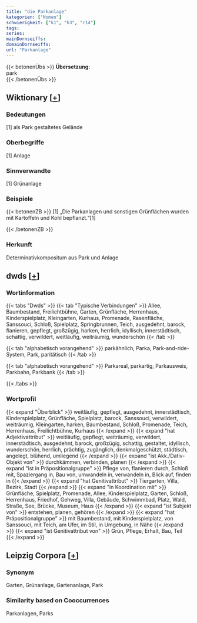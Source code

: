 ```yaml
---
title: "die Parkanlage"
kategorien: ["Nomen"]
schwierigkeit: ["k1", "h3", "r14"]
tags:
series:
mainDornseiffs:
domainDornseiffs:
url: "Parkanlage"
---
```


{{< betonenÜbs >}}
**Übersetzung:**  
park  
{{< /betonenÜbs >}}

## Wiktionary [[+](https://de.wiktionary.org/wiki/Parkanlage)]

### Bedeutungen
[1] als Park gestaltetes Gelände  

### Oberbegriffe
[1] Anlage  

### Sinnverwandte
[1] Grünanlage  

### Beispiele
{{< betonenZB >}}
[1] „Die Parkanlagen und sonstigen Grünflächen wurden mit Kartoffeln und Kohl bepflanzt.“[1]  

{{< /betonenZB >}}
### Herkunft
Determinativkompositum aus Park und Anlage  



## dwds [[+](https://www.dwds.de/wb/Parkanlage)]

### Wortinformation
{{< tabs "Dwds" >}}
{{< tab "Typische Verbindungen" >}}
Allee, Baumbestand, Freilichtbühne, Garten, Grünfläche, Herrenhaus, Kinderspielplatz, Kleingarten, Kurhaus, Promenade, Rasenfläche, Sanssouci, Schloß, Spielplatz, Springbrunnen, Teich, ausgedehnt, barock, flanieren, gepflegt, großzügig, harken, herrlich, idyllisch, innerstädtisch, schattig, verwildert, weitläufig, weiträumig, wunderschön
{{< /tab >}}

{{< tab "alphabetisch vorangehend" >}}
parkähnlich, Parka, Park-and-ride-System, Park, paritätisch
{{< /tab >}}

{{< tab "alphabetisch vorangehend" >}}
Parkareal, parkartig, Parkausweis, Parkbahn, Parkbank
{{< /tab >}}

{{< /tabs >}}

### Wortprofil
{{< expand "Überblick" >}} weitläufig, gepflegt, ausgedehnt, innerstädtisch, Kinderspielplatz, Grünfläche, Spielplatz, barock, Sanssouci, verwildert, weiträumig, Kleingarten, harken, Baumbestand, Schloß, Promenade, Teich, Herrenhaus, Freilichtbühne, Kurhaus {{< /expand >}}
{{< expand "hat Adjektivattribut" >}} weitläufig, gepflegt, weiträumig, verwildert, innerstädtisch, ausgedehnt, barock, großzügig, schattig, gestaltet, idyllisch, wunderschön, herrlich, prächtig, zugänglich, denkmalgeschützt, städtisch, angelegt, blühend, umliegend {{< /expand >}}
{{< expand "ist Akk./Dativ-Objekt von" >}} durchkämmen, verbinden, planen {{< /expand >}}
{{< expand "ist in Präpositionalgruppe" >}} Pflege von, flanieren durch, Schloß mit, Spaziergang in, Bau von, umwandeln in, verwandeln in, Blick auf, finden in {{< /expand >}}
{{< expand "hat Genitivattribut" >}} Tiergarten, Villa, Bezirk, Stadt {{< /expand >}}
{{< expand "in Koordination mit" >}} Grünfläche, Spielplatz, Promenade, Allee, Kinderspielplatz, Garten, Schloß, Herrenhaus, Friedhof, Gehweg, Villa, Gebäude, Schwimmbad, Platz, Wald, Straße, See, Brücke, Museum, Haus {{< /expand >}}
{{< expand "ist Subjekt von" >}} entstehen, planen, gehören {{< /expand >}}
{{< expand "hat Präpositionalgruppe" >}} mit Baumbestand, mit Kinderspielplatz, von Sanssouci, mit Teich, am Ufer, im Stil, in Umgebung, in Nähe {{< /expand >}}
{{< expand "ist Genitivattribut von" >}} Grün, Pflege, Erhalt, Bau, Teil {{< /expand >}}

## Leipzig Corpora [[+](https://corpora.uni-leipzig.de/en/res?word=Parkanlage&corpusId=deu_newscrawl-public_2018)]


### Synonym
Garten, Grünanlage, Gartenanlage, Park


### Similarity based on Cooccurrences
Parkanlagen, Parks

